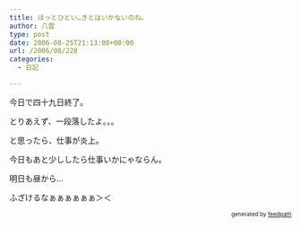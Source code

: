 ```yaml
---
title: ほっとひとい…きとはいかないのね。
author: 八雲
type: post
date: 2006-08-25T21:13:00+00:00
url: /2006/08/228
categories:
  - 日記

---
```

今日で四十九日終了。
  
とりあえず、一段落したよ。。。

と思ったら、仕事が炎上。
  
今日もあと少ししたら仕事いかにゃならん。
  
明日も昼から…
  
ふざけるなぁぁぁぁぁぁ＞＜<!--
feedpath info start
-->

<div style="text-align: right; font-size: 10px;">
  &nbsp;&nbsp;<span>generated by <a href="http://feedpath.jp">feedpath</a></span>
</div>

<!--
feedpath info end
-->